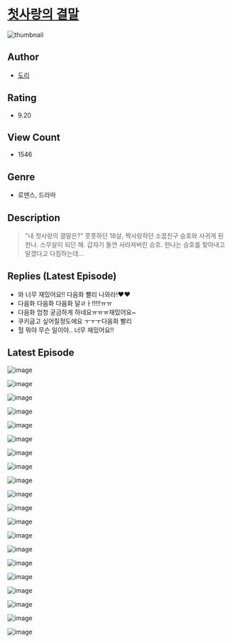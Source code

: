 # [첫사랑의 결말](https://comic.naver.com/challenge/list?titleId=810062)
![thumbnail](https://image-comic.pstatic.net/user_contents_data/challenge_comic/2023/05/23/340180/upload_4121694392629485922_480x623.jpeg)

## Author
- [도리](https://comic.naver.com/artistTitle?id=340180)

## Rating
- 9.20

## View Count
- 1546

## Genre
- 로맨스, 드라마

## Description
> "내 첫사랑의 결말은?" 풋풋하던 18살, 짝사랑하던 소꿉친구 승호와 사귀게 된 한나. 스무살이 되던 해. 갑자기 돌연 사라져버린 승호. 한나는 승호를 찾아내고 말겠다고 다짐하는데...

## Replies (Latest Episode)
- 와 너무 재밌어요!! 다음화 빨리 나와라!❤️❤️
- 다음화 다음화 다음화 달ㄹㅏ!!!!!ㅠㅠ
- 다음화 엄청 궁금하게 하네요ㅠㅠㅠ재밌어요~
- 쿠키굽고 싶어질정도에요 ㅜㅜㅜ다음화 빨리
- 헐 뭐야 무슨 일이야.. 너무 재밌어요!!

## Latest Episode
![image](https://image-comic.pstatic.net/user_contents_data/challenge_comic/2023/05/23/340180/upload_3703426974592742451.jpeg)

![image](https://image-comic.pstatic.net/user_contents_data/challenge_comic/2023/05/23/340180/upload_7148958848692871993.jpeg)

![image](https://image-comic.pstatic.net/user_contents_data/challenge_comic/2023/05/23/340180/upload_3847538846870036786.jpeg)

![image](https://image-comic.pstatic.net/user_contents_data/challenge_comic/2023/05/23/340180/upload_7017281538838900834.jpeg)

![image](https://image-comic.pstatic.net/user_contents_data/challenge_comic/2023/05/23/340180/upload_7076108712895788345.jpeg)

![image](https://image-comic.pstatic.net/user_contents_data/challenge_comic/2023/05/23/340180/upload_7378413732128764472.jpeg)

![image](https://image-comic.pstatic.net/user_contents_data/challenge_comic/2023/05/23/340180/upload_7292564070403944761.jpeg)

![image](https://image-comic.pstatic.net/user_contents_data/challenge_comic/2023/05/23/340180/upload_7377800221045504311.jpeg)

![image](https://image-comic.pstatic.net/user_contents_data/challenge_comic/2023/05/23/340180/upload_7004557994607600486.jpeg)

![image](https://image-comic.pstatic.net/user_contents_data/challenge_comic/2023/05/23/340180/upload_3473172752047957303.jpeg)

![image](https://image-comic.pstatic.net/user_contents_data/challenge_comic/2023/05/23/340180/upload_7233454114018965348.jpeg)

![image](https://image-comic.pstatic.net/user_contents_data/challenge_comic/2023/05/23/340180/upload_7233688538420753977.jpeg)

![image](https://image-comic.pstatic.net/user_contents_data/challenge_comic/2023/05/23/340180/upload_7293919569800018021.jpeg)

![image](https://image-comic.pstatic.net/user_contents_data/challenge_comic/2023/05/23/340180/upload_7378084986688451384.jpeg)

![image](https://image-comic.pstatic.net/user_contents_data/challenge_comic/2023/05/23/340180/upload_3688783652947439669.jpeg)

![image](https://image-comic.pstatic.net/user_contents_data/challenge_comic/2023/05/23/340180/upload_7148954451471120742.jpeg)

![image](https://image-comic.pstatic.net/user_contents_data/challenge_comic/2023/05/23/340180/upload_3558180578047373669.jpeg)

![image](https://image-comic.pstatic.net/user_contents_data/challenge_comic/2023/05/23/340180/upload_7305455650899048505.jpeg)

![image](https://image-comic.pstatic.net/user_contents_data/challenge_comic/2023/05/23/340180/upload_3702351627225805412.jpeg)

![image](https://image-comic.pstatic.net/user_contents_data/challenge_comic/2023/05/23/340180/upload_3472618581021320756.jpeg)
